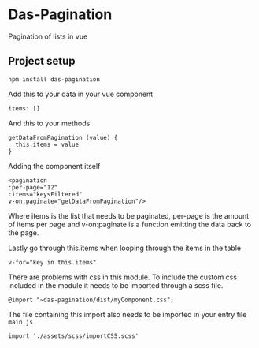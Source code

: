 # Das-Pagination

Pagination of lists in vue

## Project setup
```
npm install das-pagination
```

Add this to your data in your vue component
````
items: []
````
And this to your methods
````
getDataFromPagination (value) {
  this.items = value
}
````
Adding the component itself 
````
<pagination
:per-page="12"
:items="keysFiltered"
v-on:paginate="getDataFromPagination"/>
````
Where items is the list that needs to be paginated, per-page is the amount of items per page
and v-on:paginate is a function emitting the data back to the page.

Lastly go through this.items when looping through the items in the table
````
v-for="key in this.items"
````

There are problems with css in this module. To include the custom css included in the module it needs to be imported through a scss file. 
````
@import "~das-pagination/dist/myComponent.css";
````
The file containing this import also needs to be imported in your entry file `main.js`
````
import './assets/scss/importCSS.scss'
````

